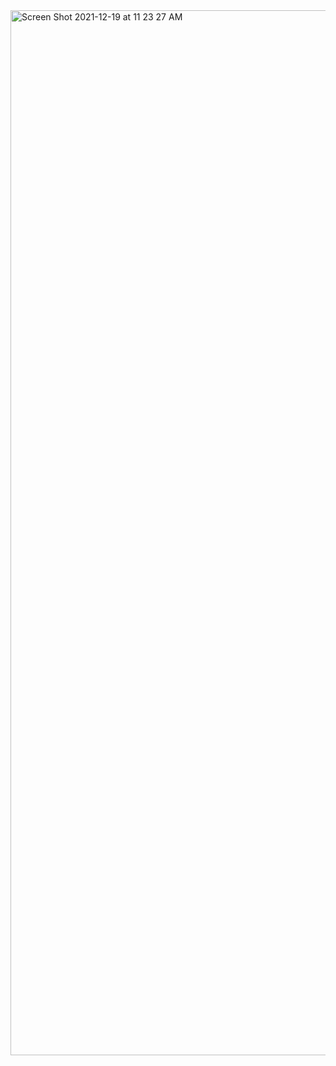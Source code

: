 <img width="1672" alt="Screen Shot 2021-12-19 at 11 23 27 AM" src="https://user-images.githubusercontent.com/62409522/146661348-4e9fb9a6-443c-40c6-ac9a-231d09047f86.png">
